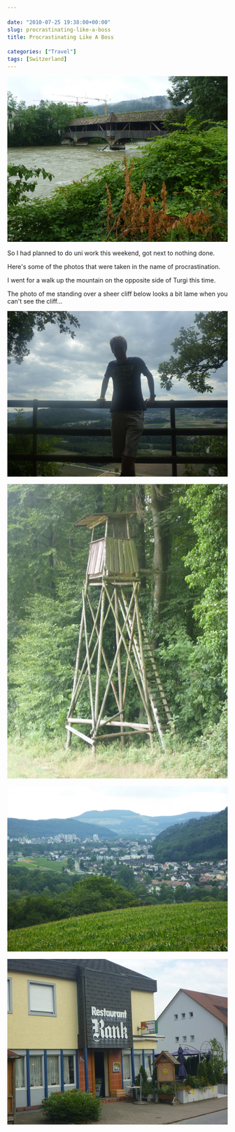 ```yaml
---

date: "2010-07-25 19:38:00+00:00"
slug: procrastinating-like-a-boss
title: Procrastinating Like A Boss

categories: ["Travel"]
tags: [Switzerland]
---
```


![Bridge](P1020706.JPG "")

So I had planned to do uni work this weekend, got next to nothing done.

Here's some of the photos that were taken in the name of procrastination.

I went for a walk up the mountain on the opposite side of Turgi this time.

The photo of me standing over a sheer cliff below looks a bit lame
when you can't see the cliff...

![](P1020803.JPG "")

![](P1020822.JPG "")

![](P1020858.JPG "")

![](P1020889.JPG "")